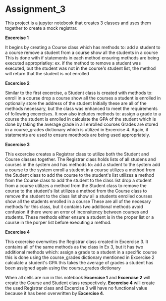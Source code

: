 # Assignment_3
This project is a jupyter notebook that creates 3 classes and uses them together to create a mock registrar.

**Excercise 1**

It begins by creating a Course class which has methods to:
    add a student to a course
    remove a student from a course
    show all the students in a course
This is done with if statements in each method ensuring methods are being executed appropriatley:
    ex. if the method to remove a student was executed, but the student was not in the course's student list, the method will return that the student is not enrolled

**Excercise 2**

Similar to the first excercise, a Student class is created with methods to:
    enroll in a course
    drop a course
    show all the courses a student is enrolled in
    optionally store the address of the student
Initially these are all of the methods necessary, but the class was enhanced to meet the requirements of following excercises. It now also includes methods to:
    assign a grade to a course the student is enrolled in
    calculate the GPA of the student which is done by taking the average grade in all enrolled courses
Grades are stored in a course_grades dictionary which is utilized in Excercise 4.
Again, if statements are used to ensure moethods are being used appropriately.

**Excercise 3**

This excercise creates a Registrar class to utilize both the Student and Course classes together.
The Registrar class holds lists of all studens and courses in the system and has methods to:
    add a student to the system
    add a course to the system
    enroll a student in a course
        utilizes a method from the Student class to add the course to the student's list
        utilizes a method from the Course class to add the student to the class list
    drop a student from a course
        utilizes a method from the Student class to remove the course to the student's list
        utilizes a method from the Course class to remove the student to the class list
    show all a students enrolled courses
    show all the students enrolled in a course
These are all of the necesary methods for this class, but it contains two additional methods avoid confusion if there were an error of inconsitency between courses and students. These methods either ensure a student is in the proper list or a course in the porper list before executing a method.

**Excercise 4**

This excercise overwrites the Registrar class created in Excercise 3. It contains all of the same methods as the class in Ex 3, but it has two additional methods which:
    assign a grade to a student in a specific course
        this is done using the course_grades dictionary mentioned in Excercise 2
    calculate a student's GPA
        this takes the average of grades a student has been assigned again using the course_grades dictionary


When all cells are run in this notebook **Excercise 1** and **Excercise 2** will create the Course and Student class respectively. **Excercise 4** will create the used Registrar class and Excercise 3 will have no functional value because it has been overwritten by **Excercise 4**.
